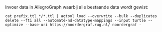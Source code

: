 Invoer data in AllegroGraph waarbij alle bestaande data wordt gewist:

```
cat prefix.ttl */*.ttl | agtool load --overwrite --bulk --duplicates delete --fti all --automate-nd-datatype-mappings --input turtle --optimize --base-uri https://noordergraf.rug.nl/ noordergraf -
```

